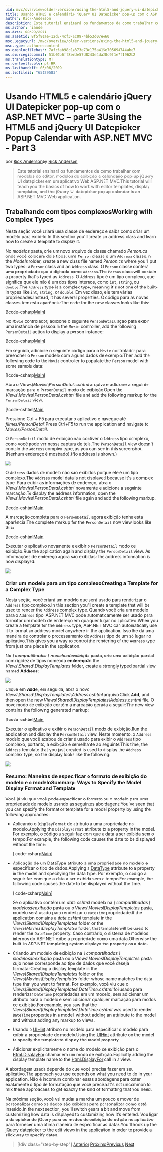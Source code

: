 ```yaml
---
uid: mvc/overview/older-versions/using-the-html5-and-jquery-ui-datepicker-popup-calendar-with-aspnet-mvc/using-the-html5-and-jquery-ui-datepicker-popup-calendar-with-aspnet-mvc-part-3
title: Usando HTML5 e calendário jQuery UI Datepicker pop-up com o ASP.NET MVC – parte 3 | Microsoft Docs
author: Rick-Anderson
description: Este tutorial ensinará os fundamentos de como trabalhar com modelos do editor, modelos de exibição e o calendário de pop-up jQuery UI datepicker em uma MV do ASP.NET...
ms.author: riande
ms.date: 08/29/2011
ms.assetid: 8f5f91ae-12d7-4cf3-ac09-4bb53d07ee60
msc.legacyurl: /mvc/overview/older-versions/using-the-html5-and-jquery-ui-datepicker-popup-calendar-with-aspnet-mvc/using-the-html5-and-jquery-ui-datepicker-popup-calendar-with-aspnet-mvc-part-3
msc.type: authoredcontent
ms.openlocfilehash: 7afc6ab98c1a373e73e175a415e705698744abe7
ms.sourcegitcommit: 51b01b6ff8edde57d8243e4da28c9f1e7f1962b2
ms.translationtype: MT
ms.contentlocale: pt-BR
ms.lasthandoff: 05/06/2019
ms.locfileid: "65129583"
---
```

# <a name="using-the-html5-and-jquery-ui-datepicker-popup-calendar-with-aspnet-mvc---part-3"></a><span data-ttu-id="65745-103">Usando HTML5 e calendário jQuery UI Datepicker pop-up com o ASP.NET MVC – parte 3</span><span class="sxs-lookup"><span data-stu-id="65745-103">Using the HTML5 and jQuery UI Datepicker Popup Calendar with ASP.NET MVC - Part 3</span></span>

<span data-ttu-id="65745-104">por [Rick Anderson]((https://twitter.com/RickAndMSFT))</span><span class="sxs-lookup"><span data-stu-id="65745-104">by [Rick Anderson]((https://twitter.com/RickAndMSFT))</span></span>

> <span data-ttu-id="65745-105">Este tutorial ensinará os fundamentos de como trabalhar com modelos do editor, modelos de exibição e calendário pop-up jQuery UI datepicker em um aplicativo Web ASP.NET MVC.</span><span class="sxs-lookup"><span data-stu-id="65745-105">This tutorial will teach you the basics of how to work with editor templates, display templates, and the jQuery UI datepicker popup calendar in an ASP.NET MVC Web application.</span></span>

## <a name="working-with-complex-types"></a><span data-ttu-id="65745-106">Trabalhando com tipos complexos</span><span class="sxs-lookup"><span data-stu-id="65745-106">Working with Complex Types</span></span>

<span data-ttu-id="65745-107">Nesta seção você criará uma classe de endereço e saiba como criar um modelo para exibi-lo.</span><span class="sxs-lookup"><span data-stu-id="65745-107">In this section you'll create an address class and learn how to create a template to display it.</span></span>

<span data-ttu-id="65745-108">No *modelos* pasta, crie um novo arquivo de classe chamado *Person.cs* onde você colocará dois tipos: uma `Person` classe e um `Address` classe.</span><span class="sxs-lookup"><span data-stu-id="65745-108">In the *Models* folder, create a new class file named *Person.cs* where you'll put two types: a `Person` class and an `Address` class.</span></span> <span data-ttu-id="65745-109">O `Person` classe conterá uma propriedade que é digitada como `Address`.</span><span class="sxs-lookup"><span data-stu-id="65745-109">The `Person` class will contain a property that's typed as `Address`.</span></span> <span data-ttu-id="65745-110">O `Address` tipo é um tipo complexo, que significa que ele não é um dos tipos internos, como `int`, `string`, ou `double`.</span><span class="sxs-lookup"><span data-stu-id="65745-110">The `Address` type is a complex type, meaning it's not one of the built-in types like `int`, `string`, or `double`.</span></span> <span data-ttu-id="65745-111">Em vez disso, ele tem várias propriedades.</span><span class="sxs-lookup"><span data-stu-id="65745-111">Instead, it has several properties.</span></span> <span data-ttu-id="65745-112">O código para as novas classes tem esta aparência:</span><span class="sxs-lookup"><span data-stu-id="65745-112">The code for the new classes looks like this:</span></span>

[!code-csharp[Main](using-the-html5-and-jquery-ui-datepicker-popup-calendar-with-aspnet-mvc-part-3/samples/sample1.cs)]

<span data-ttu-id="65745-113">No `Movie` controlador, adicione o seguinte `PersonDetail` ação para exibir uma instância de pessoa:</span><span class="sxs-lookup"><span data-stu-id="65745-113">In the `Movie` controller, add the following `PersonDetail` action to display a person instance:</span></span>

[!code-csharp[Main](using-the-html5-and-jquery-ui-datepicker-popup-calendar-with-aspnet-mvc-part-3/samples/sample2.cs)]

<span data-ttu-id="65745-114">Em seguida, adicione o seguinte código para o `Movie` controlador para preencher o `Person` modelo com alguns dados de exemplo:</span><span class="sxs-lookup"><span data-stu-id="65745-114">Then add the following code to the `Movie` controller to populate the `Person` model with some sample data:</span></span>

[!code-csharp[Main](using-the-html5-and-jquery-ui-datepicker-popup-calendar-with-aspnet-mvc-part-3/samples/sample3.cs)]

<span data-ttu-id="65745-115">Abra o *Views\Movies\PersonDetail.cshtml* arquivo e adicione a seguinte marcação para o `PersonDetail` modo de exibição.</span><span class="sxs-lookup"><span data-stu-id="65745-115">Open the *Views\Movies\PersonDetail.cshtml* file and add the following markup for the `PersonDetail` view.</span></span>

[!code-cshtml[Main](using-the-html5-and-jquery-ui-datepicker-popup-calendar-with-aspnet-mvc-part-3/samples/sample4.cshtml)]

<span data-ttu-id="65745-116">Pressione Ctrl + F5 para executar o aplicativo e navegue até *filmes/PersonDetail*.</span><span class="sxs-lookup"><span data-stu-id="65745-116">Press Ctrl+F5 to run the application and navigate to *Movies/PersonDetail*.</span></span>

<span data-ttu-id="65745-117">O `PersonDetail` modo de exibição não contiver o `Address` tipo complexo, como você pode ver nessa captura de tela.</span><span class="sxs-lookup"><span data-stu-id="65745-117">The `PersonDetail` view doesn't contain the `Address` complex type, as you can see in this screenshot.</span></span> <span data-ttu-id="65745-118">(Nenhum endereço é mostrado).</span><span class="sxs-lookup"><span data-stu-id="65745-118">(No address is shown.)</span></span>

![](using-the-html5-and-jquery-ui-datepicker-popup-calendar-with-aspnet-mvc-part-3/_static/image1.png)

<span data-ttu-id="65745-119">O `Address` dados de modelo não são exibidos porque ele é um tipo complexo.</span><span class="sxs-lookup"><span data-stu-id="65745-119">The `Address` model data is not displayed because it's a complex type.</span></span> <span data-ttu-id="65745-120">Para exibir as informações de endereço, abra o *Views\Movies\PersonDetail.cshtml* novamente e adicione a seguinte marcação.</span><span class="sxs-lookup"><span data-stu-id="65745-120">To display the address information, open the *Views\Movies\PersonDetail.cshtml* file again and add the following markup.</span></span>

[!code-cshtml[Main](using-the-html5-and-jquery-ui-datepicker-popup-calendar-with-aspnet-mvc-part-3/samples/sample5.cshtml)]

<span data-ttu-id="65745-121">A marcação completa para o `PersonDetail` agora exibição tenha esta aparência:</span><span class="sxs-lookup"><span data-stu-id="65745-121">The complete markup for the `PersonDetail` now view looks like this:</span></span>

[!code-cshtml[Main](using-the-html5-and-jquery-ui-datepicker-popup-calendar-with-aspnet-mvc-part-3/samples/sample6.cshtml)]

<span data-ttu-id="65745-122">Executar o aplicativo novamente e exibir o `PersonDetail` modo de exibição.</span><span class="sxs-lookup"><span data-stu-id="65745-122">Run the application again and display the `PersonDetail` view.</span></span> <span data-ttu-id="65745-123">As informações de endereço agora são exibidas:</span><span class="sxs-lookup"><span data-stu-id="65745-123">The address information is now displayed:</span></span>

![](using-the-html5-and-jquery-ui-datepicker-popup-calendar-with-aspnet-mvc-part-3/_static/image2.png)

### <a name="creating-a-template-for-a-complex-type"></a><span data-ttu-id="65745-124">Criar um modelo para um tipo complexo</span><span class="sxs-lookup"><span data-stu-id="65745-124">Creating a Template for a Complex Type</span></span>

<span data-ttu-id="65745-125">Nesta seção, você criará um modelo que será usado para renderizar o `Address` tipo complexo.</span><span class="sxs-lookup"><span data-stu-id="65745-125">In this section you'll create a template that will be used to render the `Address` complex type.</span></span> <span data-ttu-id="65745-126">Quando você cria um modelo para o `Address` tipo, ASP.NET MVC pode automaticamente ser usado para formatar um modelo de endereço em qualquer lugar no aplicativo.</span><span class="sxs-lookup"><span data-stu-id="65745-126">When you create a template for the `Address` type, ASP.NET MVC can automatically use it to format an address model anywhere in the application.</span></span> <span data-ttu-id="65745-127">Isso lhe dá uma maneira de controlar o processamento do `Address` tipo de um só lugar no aplicativo.</span><span class="sxs-lookup"><span data-stu-id="65745-127">This gives you a way to control the rendering of the `Address` type from just one place in the application.</span></span>

<span data-ttu-id="65745-128">No *\ compartilhadas \ modelosdeexibição* pasta, crie uma exibição parcial com rigidez de tipos nomeada **endereço**:</span><span class="sxs-lookup"><span data-stu-id="65745-128">In the *Views\Shared\DisplayTemplates* folder, create a strongly typed partial view named **Address**:</span></span>

![](using-the-html5-and-jquery-ui-datepicker-popup-calendar-with-aspnet-mvc-part-3/_static/image3.png)

<span data-ttu-id="65745-129">Clique em **Add**e, em seguida, abra o novo *Views\Shared\DisplayTemplates\Address.cshtml* arquivo.</span><span class="sxs-lookup"><span data-stu-id="65745-129">Click **Add**, and then open the new *Views\Shared\DisplayTemplates\Address.cshtml* file.</span></span> <span data-ttu-id="65745-130">O novo modo de exibição contém a marcação gerada a seguir:</span><span class="sxs-lookup"><span data-stu-id="65745-130">The new view contains the following generated markup:</span></span>

[!code-cshtml[Main](using-the-html5-and-jquery-ui-datepicker-popup-calendar-with-aspnet-mvc-part-3/samples/sample7.cshtml)]

<span data-ttu-id="65745-131">Executar o aplicativo e exibir o `PersonDetail` modo de exibição.</span><span class="sxs-lookup"><span data-stu-id="65745-131">Run the application and display the `PersonDetail` view.</span></span> <span data-ttu-id="65745-132">Neste momento, o `Address` modelo que você acabou de criar é usado para exibir o `Address` tipo complexo, portanto, a exibição é semelhante ao seguinte:</span><span class="sxs-lookup"><span data-stu-id="65745-132">This time, the `Address` template that you just created is used to display the `Address` complex type, so the display looks like the following:</span></span>

![](using-the-html5-and-jquery-ui-datepicker-popup-calendar-with-aspnet-mvc-part-3/_static/image4.png)

### <a name="summary-ways-to-specify-the-model-display-format-and-template"></a><span data-ttu-id="65745-133">Resumo: Maneiras de especificar o formato de exibição do modelo e o modelo</span><span class="sxs-lookup"><span data-stu-id="65745-133">Summary: Ways to Specify the Model Display Format and Template</span></span>

<span data-ttu-id="65745-134">Você já viu que você pode especificar o formato ou o modelo para uma propriedade de modelo usando as seguintes abordagens:</span><span class="sxs-lookup"><span data-stu-id="65745-134">You've seen that you can specify the format or template for a model property by using the following approaches:</span></span>

- <span data-ttu-id="65745-135">Aplicando o `DisplayFormat` de atributo a uma propriedade no modelo.</span><span class="sxs-lookup"><span data-stu-id="65745-135">Applying the `DisplayFormat` attribute to a property in the model.</span></span> <span data-ttu-id="65745-136">Por exemplo, o código a seguir faz com que a data a ser exibida sem o tempo:</span><span class="sxs-lookup"><span data-stu-id="65745-136">For example, the following code causes the date to be displayed without the time:</span></span>

    [!code-csharp[Main](using-the-html5-and-jquery-ui-datepicker-popup-calendar-with-aspnet-mvc-part-3/samples/sample8.cs)]
- <span data-ttu-id="65745-137">Aplicação de um [DataType](https://msdn.microsoft.com/library/system.componentmodel.dataannotations.datatype.aspx) atributo a uma propriedade no modelo e especificar o tipo de dados.</span><span class="sxs-lookup"><span data-stu-id="65745-137">Applying a [DataType](https://msdn.microsoft.com/library/system.componentmodel.dataannotations.datatype.aspx) attribute to a property in the model and specifying the data type.</span></span> <span data-ttu-id="65745-138">Por exemplo, o código a seguir faz com que a data a ser exibida sem o tempo.</span><span class="sxs-lookup"><span data-stu-id="65745-138">For example, the following code causes the date to be displayed without the time.</span></span>

    [!code-csharp[Main](using-the-html5-and-jquery-ui-datepicker-popup-calendar-with-aspnet-mvc-part-3/samples/sample9.cs)]

    <span data-ttu-id="65745-139">Se o aplicativo contém um *date.cshtml* modelo na *\ compartilhadas \ modelosdeexibição* pasta ou o *Views\Movies\DisplayTemplates* pasta, modelo será usado para renderizar o `DateTime` propriedade.</span><span class="sxs-lookup"><span data-stu-id="65745-139">If the application contains a *date.cshtml* template in the *Views\Shared\DisplayTemplates* folder or the *Views\Movies\DisplayTemplates* folder, that template will be used to render the `DateTime` property.</span></span> <span data-ttu-id="65745-140">Caso contrário, o sistema de modelos internos do ASP.NET exibe a propriedade como uma data.</span><span class="sxs-lookup"><span data-stu-id="65745-140">Otherwise the built-in ASP.NET templating system displays the property as a date.</span></span>
- <span data-ttu-id="65745-141">Criando um modelo de exibição na *\ compartilhadas \ modelosdeexibição* pasta ou o *Views\Movies\DisplayTemplates* pasta cujo nome corresponde ao tipo de dados que você deseja formatar.</span><span class="sxs-lookup"><span data-stu-id="65745-141">Creating a display template in the *Views\Shared\DisplayTemplates* folder or the *Views\Movies\DisplayTemplates* folder whose name matches the data type that you want to format.</span></span> <span data-ttu-id="65745-142">Por exemplo, você viu que o *Views\Shared\DisplayTemplates\DateTime.cshtml* foi usado para renderizar `DateTime` propriedades em um modelo, sem adicionar um atributo para o modelo e sem adicionar qualquer marcação para modos de exibição.</span><span class="sxs-lookup"><span data-stu-id="65745-142">For example, you saw that the *Views\Shared\DisplayTemplates\DateTime.cshtml* was used to render `DateTime` properties in a model, without adding an attribute to the model and without adding any markup to views.</span></span>
- <span data-ttu-id="65745-143">Usando o [UIHint](https://msdn.microsoft.com/library/system.componentmodel.dataannotations.uihintattribute.uihint.aspx) atributo no modelo para especificar o modelo para exibir a propriedade de modelo.</span><span class="sxs-lookup"><span data-stu-id="65745-143">Using the [UIHint](https://msdn.microsoft.com/library/system.componentmodel.dataannotations.uihintattribute.uihint.aspx) attribute on the model to specify the template to display the model property.</span></span>
- <span data-ttu-id="65745-144">Adicionar explicitamente o nome do modelo de exibição para o [Html.DisplayFor](https://msdn.microsoft.com/library/ee407420.aspx) chamar em um modo de exibição.</span><span class="sxs-lookup"><span data-stu-id="65745-144">Explicitly adding the display template name to the [Html.DisplayFor](https://msdn.microsoft.com/library/ee407420.aspx) call in a view.</span></span>

<span data-ttu-id="65745-145">A abordagem usada depende do que você precisa fazer em seu aplicativo.</span><span class="sxs-lookup"><span data-stu-id="65745-145">The approach you use depends on what you need to do in your application.</span></span> <span data-ttu-id="65745-146">Não é incomum combinar essas abordagens para obter exatamente o tipo de formatação que você precisa.</span><span class="sxs-lookup"><span data-stu-id="65745-146">It's not uncommon to mix these approaches to get exactly the kind of formatting that you need.</span></span>

<span data-ttu-id="65745-147">Na próxima seção, você vai mudar a marcha um pouco e mover de personalizar como os dados são exibidos para personalizar como está inserido.</span><span class="sxs-lookup"><span data-stu-id="65745-147">In the next section, you'll switch gears a bit and move from customizing how data is displayed to customizing how it's entered.</span></span> <span data-ttu-id="65745-148">Vou ligar o datepicker do jQuery para os modos de exibição de edição no aplicativo para fornecer uma ótima maneira de especificar as datas.</span><span class="sxs-lookup"><span data-stu-id="65745-148">You'll hook up the jQuery datepicker to the edit views in the application in order to provide a slick way to specify dates.</span></span>

> [!div class="step-by-step"]
> <span data-ttu-id="65745-149">[Anterior](using-the-html5-and-jquery-ui-datepicker-popup-calendar-with-aspnet-mvc-part-2.md)
> [Próximo](using-the-html5-and-jquery-ui-datepicker-popup-calendar-with-aspnet-mvc-part-4.md)</span><span class="sxs-lookup"><span data-stu-id="65745-149">[Previous](using-the-html5-and-jquery-ui-datepicker-popup-calendar-with-aspnet-mvc-part-2.md)
[Next](using-the-html5-and-jquery-ui-datepicker-popup-calendar-with-aspnet-mvc-part-4.md)</span></span>
